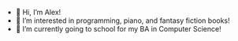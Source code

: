- 👋 Hi, I’m Alex!
- 👀 I’m interested in programming, piano, and fantasy fiction books!
- 🌱 I’m currently going to school for my BA in Computer Science!


<!---
xyzcv979/xyzcv979 is a ✨ special ✨ repository because its `README.md` (this file) appears on your GitHub profile.
You can click the Preview link to take a look at your changes.
--->
